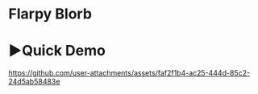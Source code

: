 # Flarpy Blorb 


# ▶️Quick Demo
https://github.com/user-attachments/assets/faf2f1b4-ac25-444d-85c2-24d5ab58483e

